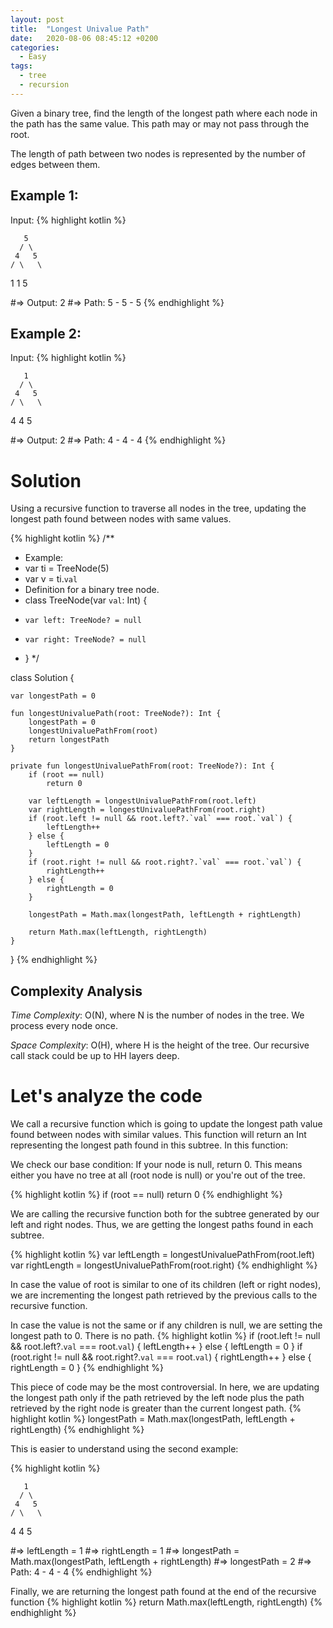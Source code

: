 ```yaml
---
layout: post
title:  "Longest Univalue Path"
date:   2020-08-06 08:45:12 +0200
categories:
  - Easy
tags:
  - tree
  - recursion
---
```

Given a binary tree, find the length of the longest path where each node in the path has the same value. This path may or may not pass through the root.

The length of path between two nodes is represented by the number of edges between them.

## Example 1:

Input:
{% highlight kotlin %}

       5
      / \
     4   5
    / \   \
   1   1   5

#=> Output: 2
#=> Path: 5 - 5 - 5
{% endhighlight %}

## Example 2:

Input:
{% highlight kotlin %}

       1
      / \
     4   5
    / \   \
   4   4   5

#=> Output: 2
#=> Path: 4 - 4 - 4
{% endhighlight %}

# Solution

Using a recursive function to traverse all nodes in the tree, updating the longest path found between nodes with same values.

{% highlight kotlin %}
/**
 * Example:
 * var ti = TreeNode(5)
 * var v = ti.`val`
 * Definition for a binary tree node.
 * class TreeNode(var `val`: Int) {
 *     var left: TreeNode? = null
 *     var right: TreeNode? = null
 * }
 */

class Solution {

    var longestPath = 0

    fun longestUnivaluePath(root: TreeNode?): Int {
        longestPath = 0
        longestUnivaluePathFrom(root)
        return longestPath
    }

    private fun longestUnivaluePathFrom(root: TreeNode?): Int {
        if (root == null)
            return 0

        var leftLength = longestUnivaluePathFrom(root.left)
        var rightLength = longestUnivaluePathFrom(root.right)
        if (root.left != null && root.left?.`val` === root.`val`) {
            leftLength++
        } else {
            leftLength = 0
        }
        if (root.right != null && root.right?.`val` === root.`val`) {
            rightLength++
        } else {
            rightLength = 0
        }

        longestPath = Math.max(longestPath, leftLength + rightLength)

        return Math.max(leftLength, rightLength)
    }

}
{% endhighlight %}

## Complexity Analysis

_Time Complexity_: O(N), where N is the number of nodes in the tree. We process every node once.

_Space Complexity_: O(H), where H is the height of the tree. Our recursive call stack could be up to HH layers deep.

# Let's analyze the code

We call a recursive function which is going to update the longest path value found between nodes with similar values. This function will return an Int representing the longest path found in this subtree. In this function:

We check our base condition: If your node is null, return 0. This means either you have no tree at all (root node is null) or you're out of the tree.

{% highlight kotlin %}
if (root == null)
    return 0
{% endhighlight %}

We are calling the recursive function both for the subtree generated by our left and right nodes. Thus, we are getting the longest paths found in each subtree.

{% highlight kotlin %}
var leftLength = longestUnivaluePathFrom(root.left)
var rightLength = longestUnivaluePathFrom(root.right)
{% endhighlight %}

In case the value of root is similar to one of its children (left or right nodes), we are incrementing the longest path retrieved by the previous calls to the recursive function.

In case the value is not the same or if any children is null, we are setting the longest path to 0. There is no path.
{% highlight kotlin %}
if (root.left != null && root.left?.`val` === root.`val`) {
    leftLength++
} else {
    leftLength = 0
}
if (root.right != null && root.right?.`val` === root.`val`) {
    rightLength++
} else {
    rightLength = 0
}
{% endhighlight %}

This piece of code may be the most controversial. In here, we are updating the longest path only if the path retrieved by the left node plus the path retrieved by the right node is greater than the current longest path.
{% highlight kotlin %}
longestPath = Math.max(longestPath, leftLength + rightLength)
{% endhighlight %}

This is easier to understand using the second example:

{% highlight kotlin %}

       1
      / \
     4   5
    / \   \
   4   4   5

#=> leftLength = 1
#=> rightLength = 1
#=> longestPath = Math.max(longestPath, leftLength + rightLength)
#=> longestPath = 2
#=> Path: 4 - 4 - 4
{% endhighlight %}

Finally, we are returning the longest path found at the end of the recursive function
{% highlight kotlin %}
return Math.max(leftLength, rightLength)
{% endhighlight %}
